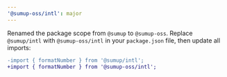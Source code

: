 ```yaml
---
'@sumup-oss/intl': major
---
```


Renamed the package scope from `@sumup` to `@sumup-oss`. Replace `@sumup/intl` with `@sumup-oss/intl` in your `package.json` file, then update all imports:

```diff
-import { formatNumber } from '@sumup/intl';
+import { formatNumber } from '@sumup-oss/intl';
```
